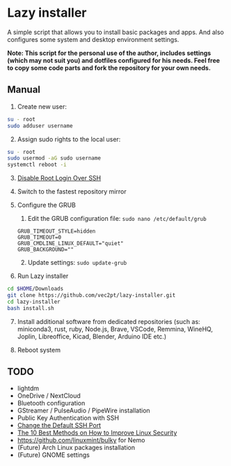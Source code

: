 # Lazy installer

A simple script that allows you to install basic packages and apps. And also configures some system and desktop environment settings.

**Note: This script for the personal use of the author, includes settings (which may not suit you) and dotfiles configured for his needs. Feel free to copy some code parts and fork the repository for your own needs.**

## Manual

1. Create new user:
```bash
su - root
sudo adduser username
```
2. Assign sudo rights to the local user:
```bash
su - root
sudo usermod -aG sudo username
systemctl reboot -i
```
3. [Disable Root Login Over SSH](https://www.howtogeek.com/828538/how-and-why-to-disable-root-login-over-ssh-on-linux/)
4. Switch to the fastest repository mirror
5. Configure the GRUB
    1. Edit the GRUB configuration file: `sudo nano /etc/default/grub`

    ```
    GRUB_TIMEOUT_STYLE=hidden
    GRUB_TIMEOUT=0
    GRUB_CMDLINE_LINUX_DEFAULT="quiet"
    GRUB_BACKGROUND=""
    ```
    2. Update settings: `sudo update-grub`

6. Run Lazy installer

```bash
cd $HOME/Downloads
git clone https://github.com/vec2pt/lazy-installer.git
cd lazy-installer
bash install.sh
```

7. Install additional software from dedicated repositories (such as: miniconda3, rust, ruby, Node.js, Brave, VSCode, Remmina, WineHQ, Joplin, Libreoffice, Kicad, Blender, Arduino IDE etc.)

8. Reboot system


## TODO
- lightdm
- OneDrive / NextCloud
- Bluetooth configuration
- GStreamer / PulseAudio / PipeWire installation
- Public Key Authentication with SSH
- [Change the Default SSH Port](https://linuxhandbook.com/change-ssh-port/)
- [The 10 Best Methods on How to Improve Linux Security](https://sensorstechforum.com/10-best-methods-improve-linux-security/)
- https://github.com/linuxmint/bulky for Nemo
- (Future) Arch Linux packages installation
- (Future) GNOME settings
